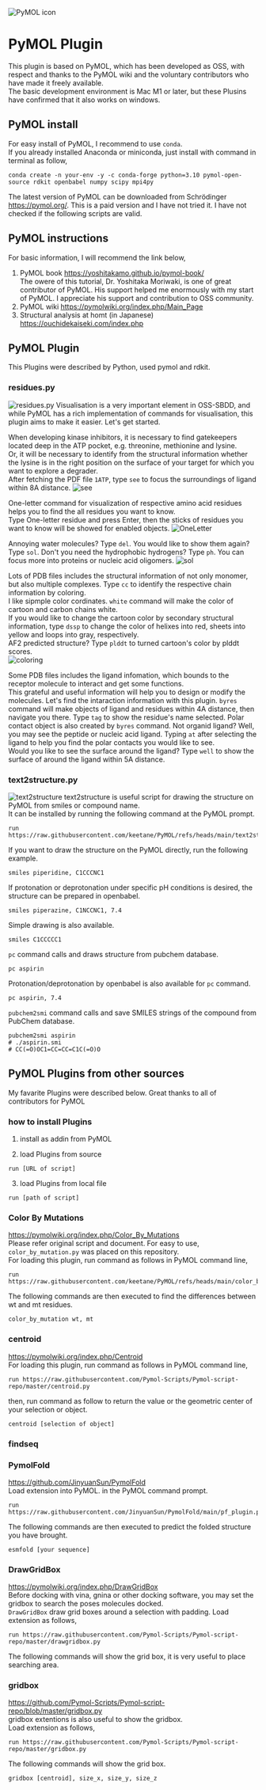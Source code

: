 ![PyMOL icon](https://cdn.worldvectorlogo.com/logos/pymol-1.svg)
# PyMOL Plugin
This plugin is based on PyMOL, which has been developed as OSS, with respect and thanks to the PyMOL wiki and the voluntary contributors who have made it freely available.  
The basic development environment is Mac M1 or later, but these Plusins have confirmed that it also works on windows.
## PyMOL install
For easy install of PyMOL, I recommend to use `conda`.  
If you already installed Anaconda or miniconda, just install with command in terminal as follow,
```
conda create -n your-env -y -c conda-forge python=3.10 pymol-open-source rdkit openbabel numpy scipy mpi4py
```
The latest version of PyMOL can be downloaded from Schrödinger https://pymol.org/. This is a paid version and I have not tried it. I have not checked if the following scripts are valid.

## PyMOL instructions
For basic information, I will recommend the link below,
1. PyMOL book
    https://yoshitakamo.github.io/pymol-book/  
    The owere of this tutorial, Dr. Yoshitaka Moriwaki, is one of great contributor of PyMOL. His support helped me enormously with my start of PyMOL. I appreciate his support and contribution to OSS community.
2. PyMOL wiki
    https://pymolwiki.org/index.php/Main_Page
3. Structural analysis at homt (in Japanese)  
    https://ouchidekaiseki.com/index.php

## PyMOL Plugin
This Plugins were described by Python, used pymol and rdkit.
### residues.py
![residues.py](./img/residues.gif)
Visualisation is a very important element in OSS-SBDD, and while PyMOL has a rich implementation of commands for visualisation, this plugin aims to make it easier. Let's get started.

When developing kinase inhibitors, it is necessary to find gatekeepers located deep in the ATP pocket, e.g. threonine, methionine and lysine.  
Or, it will be necessary to identify from the structural information whether the lysine is in the right position on the surface of your target for which you want to explore a degrader.  
After fetching the PDF file `1ATP`, type `see` to focus the surroundings of ligand within 8A distance.
![see](./img/see.gif)

One-letter command for visualization of respective amino acid residues helps you to find the all residues you want to know.  
Type One-letter residue and press Enter, then the sticks of residues you want to know will be showed for enabled objects.
![OneLetter](./img/OneLetter.gif)


Annoying water molecules? Type `del`. You would like to show them again? Type `sol`. Don't you need the hydrophobic hydrogens? Type `ph`. You can focus more into proteins or nucleic acid oligomers.
![sol](./img/sol.gif)


Lots of PDB files includes the structural information of not only monomer, but also multiple complexes. Type `cc` to identify the respective chain information by coloring.  
I like sipmple color cordinates. `white` command will make the color of cartoon and carbon chains white.  
If you would like to change the cartoon color by secondary structural information, type `dssp` to change the color of helixes into red, sheets into yellow and loops into gray, respectively.  
AF2 predicted structure? Type `plddt` to turned cartoon's color by plddt scores.  
![coloring](./img/coloring.gif)

Some PDB files includes the ligand infomation, which bounds to the receptor molecule to interact and get some functions.  
This grateful and useful information will help you to design or modify the molecules. Let's find the intaraction information with this plugin.
`byres` command will make objects of ligand and residues within 4A distance, then navigate you there. Type `tag` to show the residue's name selected. Polar contact object is also created by `byres` command.
Not organid ligand? Well, you may see the peptide or nucleic acid ligand. Typing `at` after selecting the ligand to help you find the polar contacts you would like to see.  
Would you like to see the surface around the ligand? Type `well` to show the surface of around the ligand within 5A distance.



### text2structure.py
![text2structure](./img/text2structure.gif)
text2structure is useful script for drawing the structure on PyMOL from smiles or compound name.  
It can be installed by running the following command at the PyMOL prompt.

```pymol
run https://raw.githubusercontent.com/keetane/PyMOL/refs/heads/main/text2structure.py
```

If you want to draw the structure on the PyMOL directly, run the following example.

```pymol 
smiles piperidine, C1CCCNC1
```

If protonation or deprotonation under specific pH conditions is desired, the structure can be prepared in openbabel.

```pymol
smiles piperazine, C1NCCNC1, 7.4
```
Simple drawing is also available.
```pymol
smiles C1CCCCC1
```

`pc` command calls and draws structure from pubchem database.
```pymol
pc aspirin
```
Protonation/deprotonation by openbabel is also available for `pc` command.

```pymol
pc aspirin, 7.4
```
`pubchem2smi` command calls and save SMILES strings of the compound from PubChem database.
```pymol
pubchem2smi aspirin
# ./aspirin.smi
# CC(=O)OC1=CC=CC=C1C(=O)O
```


## PyMOL Plugins from other sources
My favarite Plugins were described below. Great thanks to all of contributors for PyMOL

### how to install Plugins
1. install as addin from PyMOL  


2. load Plugins from source
```pymol
run [URL of script]
```
3. load Plugins from local file
```pymol
run [path of script]
```


### Color By Mutations
https://pymolwiki.org/index.php/Color_By_Mutations  
Please refer original script and document. For easy to use, `color_by_mutation.py` was placed on this repository.  
For loading this plugin, run command as follows in PyMOL command line,
```
run https://raw.githubusercontent.com/keetane/PyMOL/refs/heads/main/color_by_mutation.py
```
The following commands are then executed to find the differences between wt and mt residues.
```
color_by_mutation wt, mt
```
### centroid
https://pymolwiki.org/index.php/Centroid  
For loading this plugin, run command as follows in PyMOL command line,
```
run https://raw.githubusercontent.com/Pymol-Scripts/Pymol-script-repo/master/centroid.py
```
then, run command as follow to return the value or the geometric center of your selection or object.
```
centroid [selection of object]
```

### findseq


### PymolFold
https://github.com/JinyuanSun/PymolFold  
Load extension into PyMOL. in the PyMOL command prompt.
```
run https://raw.githubusercontent.com/JinyuanSun/PymolFold/main/pf_plugin.py
```
The following commands are then executed to predict the folded structure you have brought.
```
esmfold [your sequence]
```

### DrawGridBox
https://pymolwiki.org/index.php/DrawGridBox  
Before docking with vina, gnina or other docking software, you may set the gridbox to search the poses molecules docked.  
`DrawGridBox` draw grid boxes around a selection with padding.
Load extension as follows,
```
run https://raw.githubusercontent.com/Pymol-Scripts/Pymol-script-repo/master/drawgridbox.py
```
The following commands will show the grid box, it is very useful to place searching area.

### gridbox
https://github.com/Pymol-Scripts/Pymol-script-repo/blob/master/gridbox.py  
gridbox extentions is also useful to show the gridbox.  
Load extension as follows,
```
run https://raw.githubusercontent.com/Pymol-Scripts/Pymol-script-repo/master/gridbox.py
```
The following commands will show the grid box.
```
gridbox [centroid], size_x, size_y, size_z
```